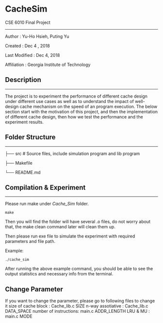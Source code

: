 # CacheSim

CSE 6010 Final Project

-------------

Author          : Yu-Ho Hsieh, Puting Yu

Created         : Dec 4 , 2018

Last Modified   : Dec 4, 2018

Affiliation          : Georgia Institute of Technology


## Description
-------------

The project is to experiment the performance of different cache design under different use cases as well as to understand the impact of well-design cache mechanism on the speed of an program execution. The below section start with the motivation of this project, and then the implementation of different cache design, then how we test the performance and the experiment results. 

## Folder Structure
-------------



├── src       # Source files, include simulation program and lib program
    
├── Makefile

└── README.md    


## Compilation & Experiment
-------------

Please run make under *Cache_Sim* folder.
```
make
```
Then you will find the folder will have several .o files, do not worry about that, the make clean command later will clean them up. 

Then please run exe file to simulate the experiment with required parameters and file path.


Example:
```
./cache_sim
```

After running the above example command, you should be able to see the output statistics and necessary info from the terminal. 

## Change Parameter

If you want to change the parameter, please go to following files to change it
size of cache block : Cache_lib.c SIZE 
n-way assotiative : Cache_lib.c DATA_SPACE
number of instructions: main.c ADDR_LENGTH
LRU & MU : main.c MODE 
